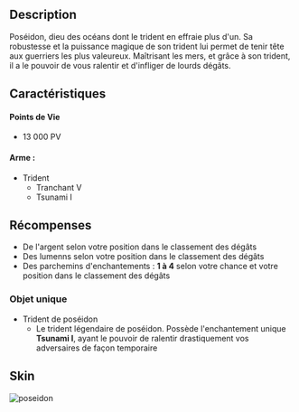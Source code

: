 ## Description 
Poséidon, dieu des océans dont le trident en effraie plus d'un. Sa robustesse et la puissance magique de son trident lui permet de tenir tête aux guerriers les plus valeureux. Maîtrisant les mers, et grâce à son trident, il a le pouvoir de vous ralentir et d'infliger de lourds dégâts.

## Caractéristiques

#### __Points de Vie__
+ 13 000 PV

#### __Arme :__
+ Trident 
  - Tranchant V
  - Tsunami I

## Récompenses

+ De l'argent selon votre position dans le classement des dégâts
+ Des lumenns selon votre position dans le classement des dégâts
+ Des parchemins d'enchantements : __1 à 4__ selon votre chance et votre position dans le classement des dégâts

### Objet unique 
+ Trident de poséidon
  - Le trident légendaire de poséidon. Possède l'enchantement unique __Tsunami I__, ayant le pouvoir de ralentir drastiquement vos adversaires de façon temporaire

## Skin

![poseidon](https://raw.githubusercontent.com/HisteriaMC/histeria-wiki/main/.assets/boss/poseidon.png)
